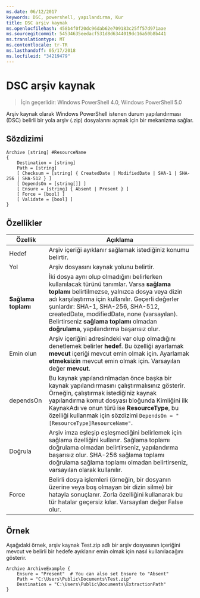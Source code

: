 ```yaml
---
ms.date: 06/12/2017
keywords: DSC, powershell, yapılandırma, Kur
title: DSC arşiv kaynak
ms.openlocfilehash: 458b4f0f20dc96dab62e709183c25ff57d971aae
ms.sourcegitcommit: 54534635eedacf531d8d6344019dc16a50b8b441
ms.translationtype: MT
ms.contentlocale: tr-TR
ms.lasthandoff: 05/17/2018
ms.locfileid: "34219479"
---
```

# <a name="dsc-archive-resource"></a>DSC arşiv kaynak

> İçin geçerlidir: Windows PowerShell 4.0, Windows PowerShell 5.0

Arşiv kaynak olarak Windows PowerShell istenen durum yapılandırması (DSC) belirli bir yola arşiv (.zip) dosyalarını açmak için bir mekanizma sağlar.

## <a name="syntax"></a>Sözdizimi
```MOF
Archive [string] #ResourceName
{
    Destination = [string]
    Path = [string]
    [ Checksum = [string] { CreatedDate | ModifiedDate | SHA-1 | SHA-256 | SHA-512 } ]
    [ DependsOn = [string[]] ]
    [ Ensure = [string] { Absent | Present } ]
    [ Force = [bool] ]
    [ Validate = [bool] ]
}
```

## <a name="properties"></a>Özellikler

|  Özellik  |  Açıklama   |
|---|---|
| Hedef| Arşiv içeriği ayıklanır sağlamak istediğiniz konumu belirtir.|
| Yol| Arşiv dosyasını kaynak yolunu belirtir.|
| __Sağlama toplamı__| İki dosya aynı olup olmadığını belirlerken kullanılacak türünü tanımlar. Varsa __sağlama toplamı__ belirtilmezse, yalnızca dosya veya dizin adı karşılaştırma için kullanılır. Geçerli değerler şunlardır: SHA-1, SHA-256, SHA-512, createdDate, modifiedDate, none (varsayılan). Belirtirseniz __sağlama toplamı__ olmadan __doğrulama__, yapılandırma başarısız olur.|
| Emin olun| Arşiv içeriğini adresindeki var olup olmadığını denetlemek belirler __hedef__. Bu özelliği ayarlamak __mevcut__ içeriği mevcut emin olmak için. Ayarlamak __etmeksizin__ mevcut emin olmak için. Varsayılan değer __mevcut__.|
| dependsOn | Bu kaynak yapılandırılmadan önce başka bir kaynak yapılandırmasını çalıştırmalısınız gösterir. Örneğin, çalıştırmak istediğiniz kaynak yapılandırma komut dosyası bloğunda Kimliğini ilk KaynakAdı ve onun türü ise __ResourceType__, bu özelliği kullanmak için sözdizimi `DependsOn = "[ResourceType]ResourceName"`.|
| Doğrula| Arşiv imza eşleşip eşleşmediğini belirlemek için sağlama özelliğini kullanır. Sağlama toplamı doğrulama olmadan belirtirseniz, yapılandırma başarısız olur. SHA-256 sağlama toplamı doğrulama sağlama toplamı olmadan belirtirseniz, varsayılan olarak kullanılır.|
| Force| Belirli dosya işlemleri (örneğin, bir dosyanın üzerine veya boş olmayan bir dizin silme) bir hatayla sonuçlanır. Zorla özelliğini kullanarak bu tür hatalar geçersiz kılar. Varsayılan değer False olur.|

## <a name="example"></a>Örnek

Aşağıdaki örnek, arşiv kaynak Test.zip adlı bir arşiv dosyasının içeriğini mevcut ve belirli bir hedefe ayıklanır emin olmak için nasıl kullanılacağını gösterir.

```
Archive ArchiveExample {
    Ensure = "Present"  # You can also set Ensure to "Absent"
    Path = "C:\Users\Public\Documents\Test.zip"
    Destination = "C:\Users\Public\Documents\ExtractionPath"
}
```